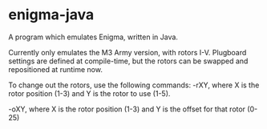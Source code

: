 # enigma-java
A program which emulates Enigma, written in Java.

Currently only emulates the M3 Army version, with rotors I-V. Plugboard settings are defined at compile-time, but the rotors can be swapped and repositioned at runtime now.

To change out the rotors, use the following commands:
-rXY, where X is the rotor position (1-3) and Y is the rotor to use (1-5).

-oXY, where X is the rotor position (1-3) and Y is the offset for that rotor (0-25)
